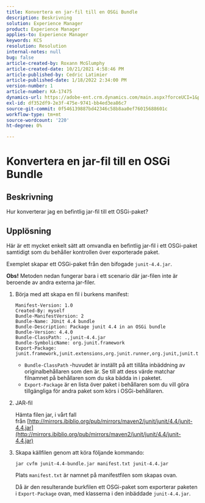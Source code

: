 ```yaml
---
title: Konvertera en jar-fil till en OSGi Bundle
description: Beskrivning
solution: Experience Manager
product: Experience Manager
applies-to: Experience Manager
keywords: KCS
resolution: Resolution
internal-notes: null
bug: false
article-created-by: Roxann McGlumphy
article-created-date: 10/21/2021 4:58:46 PM
article-published-by: Cedric Latimier
article-published-date: 1/18/2022 2:34:00 PM
version-number: 1
article-number: KA-17475
dynamics-url: https://adobe-ent.crm.dynamics.com/main.aspx?forceUCI=1&pagetype=entityrecord&etn=knowledgearticle&id=94505726-9032-ec11-b6e5-000d3a5ba97a
exl-id: df352df9-2e3f-475e-9741-bb4ed3ea86c7
source-git-commit: 0f546139887bd42346c58b8aa0ef76015688601c
workflow-type: tm+mt
source-wordcount: '220'
ht-degree: 0%

---
```


# Konvertera en jar-fil till en OSGi Bundle

## Beskrivning

Hur konverterar jag en befintlig jar-fil till ett OSGi-paket?

## Upplösning

Här är ett mycket enkelt sätt att omvandla en befintlig jar-fil i ett OSGi-paket samtidigt som du behåller kontrollen över exporterade paket.

Exemplet skapar ett OSGi-paket från den bifogade `junit-4.4.jar`.

**Obs!** Metoden nedan fungerar bara i ett scenario där jar-filen inte är beroende av andra externa jar-filer.

1. Börja med att skapa en fil i burkens manifest:

   ```
   Manifest-Version: 1.0
   Created-By: myself
   Bundle-ManifestVersion: 2
   Bundle-Name: JUnit 4.4 bundle
   Bundle-Description: Package junit 4.4 in an OSGi bundle
   Bundle-Version: 4.4.0
   Bundle-ClassPath: .,junit-4.4.jar
   Bundle-SymbolicName: org.junit.framework
   Export-Package: junit.framework,junit.extensions,org.junit.runner,org.junit,junit.textui
   ```

   - `Bundle-ClassPath` -huvudet är inställt på att tillåta inbäddning av originalbehållaren som den är. Se till att dess värde matchar filnamnet på behållaren som du ska bädda in i paketet.
   - `Export-Package` är en lista över paket i behållaren som du vill göra tillgängliga för andra paket som körs i OSGi-behållaren.

1. JAR-fil

   Hämta filen jar, i vårt fall från [http://mirrors.ibiblio.org/pub/mirrors/maven2/junit/junit/4.4/junit-4.4.jar](http://mirrors.ibiblio.org/pub/mirrors/maven2/junit/junit/4.4/junit-4.4.jar)

1. Skapa källfilen genom att köra följande kommando:

   ```
   jar cvfm junit-4.4-bundle.jar manifest.txt junit-4.4.jar
   ```

   Plats `manifest.txt` är namnet på manifestfilen som skapas ovan.

   Då är den resulterande burkfilen ett OSGi-paket som exporterar paketen i `Export-Package` ovan, med klasserna i den inbäddade `junit-4.4.jar`.
